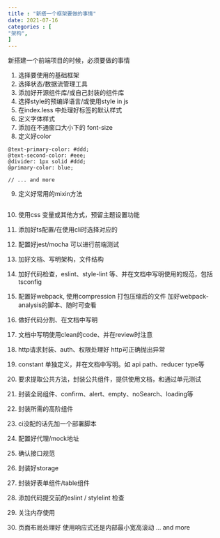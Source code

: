 ```yaml
---
title : "新搭一个框架要做的事情"
date: 2021-07-16
categories : [                              
"架构",
]
---
```


新搭建一个前端项目的时候，必须要做的事情

<!--more-->

1. 选择要使用的基础框架
2. 选择状态/数据流管理工具
3. 添加好开源组件库/或自己封装的组件库
4. 选择style的预编译语言/或使用style in js
5. 在index.less 中处理好标签的默认样式
6. 定义字体样式
7. 添加在不通窗口大小下的 font-size
8. 定义好color
```less
@text-primary-color: #ddd;
@text-second-color: #eee;
@divider: 1px solid #ddd;
@primary-color: blue;

// ... and more 
```
9. 定义好常用的mixin方法
```less

```
10. 使用css 变量或其他方式，预留主题设置功能
11. 添加好ts配置/在使用cli时选择对应的
12. 配置好jest/mocha 可以进行前端测试
13. 加好文档、写明架构，文件结构
14. 加好代码检查，eslint、style-lint 等、并在文档中写明使用的规范，包括tsconfig
15. 配置好webpack, 使用compression 打包压缩后的文件
    加好webpack-analysis的脚本、随时可查看
16. 做好代码分割、在文档中写明
17. 文档中写明使用clean的code、并在review时注意
18. http请求封装、auth、权限处理好 http可正确抛出异常
19. constant 单独定义，并在文档中写明。如 api path、reducer type等
20. 要求提取公共方法，封装公共组件，提供使用文档，和通过单元测试
21. 封装全局组件、confirm、alert、empty、noSearch、loading等
22. 封装所需的高阶组件
23. ci没配的话先加一个部署脚本
24. 配置好代理/mock地址
25. 确认接口规范
26. 封装好storage

27. 封装好表单组件/table组件
28. 添加代码提交前的eslint / stylelint 检查

29. 关注内存使用

30. 页面布局处理好 使用响应式还是内部最小宽高滚动
... and more
